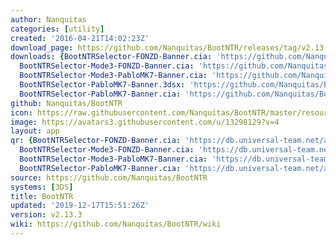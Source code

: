 ```yaml
---
author: Nanquitas
categories: [utility]
created: '2016-04-21T14:02:23Z'
download_page: https://github.com/Nanquitas/BootNTR/releases/tag/v2.13.3
downloads: {BootNTRSelector-FONZD-Banner.cia: 'https://github.com/Nanquitas/BootNTR/releases/download/v2.13.3/BootNTRSelector-FONZD-Banner.cia',
  BootNTRSelector-Mode3-FONZD-Banner.cia: 'https://github.com/Nanquitas/BootNTR/releases/download/v2.13.3/BootNTRSelector-Mode3-FONZD-Banner.cia',
  BootNTRSelector-Mode3-PabloMK7-Banner.cia: 'https://github.com/Nanquitas/BootNTR/releases/download/v2.13.3/BootNTRSelector-Mode3-PabloMK7-Banner.cia',
  BootNTRSelector-PabloMK7-Banner.3dsx: 'https://github.com/Nanquitas/BootNTR/releases/download/v2.13.3/BootNTRSelector-PabloMK7-Banner.3dsx',
  BootNTRSelector-PabloMK7-Banner.cia: 'https://github.com/Nanquitas/BootNTR/releases/download/v2.13.3/BootNTRSelector-PabloMK7-Banner.cia'}
github: Nanquitas/BootNTR
icon: https://raw.githubusercontent.com/Nanquitas/BootNTR/master/resources/icon.png
image: https://avatars3.githubusercontent.com/u/13298129?v=4
layout: app
qr: {BootNTRSelector-FONZD-Banner.cia: 'https://db.universal-team.net/assets/images/qr/bootntrselector-fonzd-banner.cia.png',
  BootNTRSelector-Mode3-FONZD-Banner.cia: 'https://db.universal-team.net/assets/images/qr/bootntrselector-mode3-fonzd-banner.cia.png',
  BootNTRSelector-Mode3-PabloMK7-Banner.cia: 'https://db.universal-team.net/assets/images/qr/bootntrselector-mode3-pablomk7-banner.cia.png',
  BootNTRSelector-PabloMK7-Banner.cia: 'https://db.universal-team.net/assets/images/qr/bootntrselector-pablomk7-banner.cia.png'}
source: https://github.com/Nanquitas/BootNTR
systems: [3DS]
title: BootNTR
updated: '2019-12-17T15:51:26Z'
version: v2.13.3
wiki: https://github.com/Nanquitas/BootNTR/wiki
---
```

